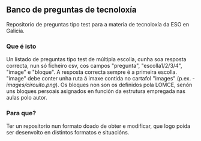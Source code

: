 ## Banco de preguntas de tecnoloxía
Repositorio de preguntas tipo test para a materia de tecnoloxía da ESO en Galicia.
### Que é isto
Un listado de preguntas tipo test de múltipla escolla, cunha soa resposta correcta, nun só ficheiro csv, cos campos "pregunta", "escolla1/2/3/4", "image" e "bloque". A resposta correcta sempre é a primeira escolla. "image" debe conter unha ruta á imaxe contida no cartafol "images" (p.ex. - _images/circuito.png_).
Os bloques non son os definidos pola LOMCE, senón uns bloques persoais asignados en función da estrutura empregada nas aulas polo autor.
### Para que?
Ter un repositorio nun formato doado de obter e modificar, que logo poida ser desenvolto en distintos formatos e situacións.
